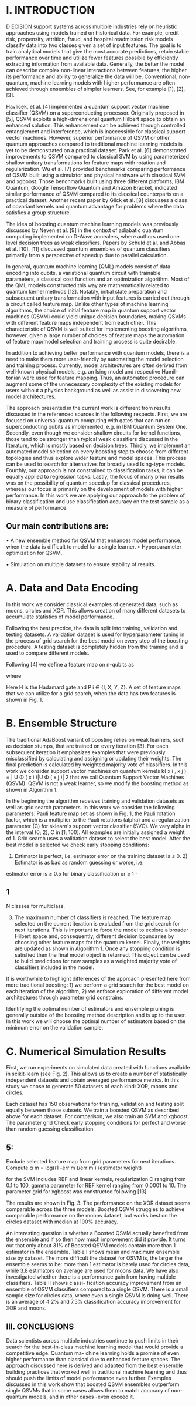 # I. INTRODUCTION

D ECISION support systems across multiple industries rely on heuristic approaches using models trained on historical data. For example, credit risk, propensity, attrition, fraud, and hospital readmission risk models classify data into two classes given a set of input features. The goal is to train analytical models that give the most accurate predictions, retain stable performance over time and utilize fewer features possible by efficiently extracting information from available data. Generally, the better the model can describe complex non-linear interactions between features, the higher its performance and ability to generalize the data will be. Conventional, non-quantum, machine learning models with higher performance are often achieved through ensembles of simpler learners. See, for example [1], [2], [3].

Havlicek, et al. [4] implemented a quantum support vector machine classifier (QSVM) on a superconducting processor. Originally proposed in [5], QSVM exploits a high-dimensional quantum Hilbert space to obtain an enhanced solution. This enhancement can be achieved through controlled entanglement and interference, which is inaccessible for classical support vector machines. However, superior performance of QSVM or other quantum approaches compared to traditional machine learning models is yet to be demonstrated on a practical dataset. Park et al. [6] demonstrated improvements to QSVM compared to classical SVM by using parameterized shallow unitary transformations for feature maps with rotation and regularization. Wu et al. [7] provided benchmarks comparing performance of QSVM built using a simulator and physical hardware with classical SVM and xgboost. Those benchmarks built using three different platforms, IBM Quantum, Google Tensorflow Quantum and Amazon Bracket, indicated similar performance of QSVM compared to its classical counterparts on a practical dataset. Another recent paper by Glick et al. [8] discusses a class of covariant kernels and quantum advantage for problems where the data satisfies a group structure.

The idea of boosting quantum machine learning models was previously discussed by Neven et al. [9] in the context of adiabatic quantum computing implemented on D-Wave annealers, where authors used one level decision trees as weak classifiers. Papers by Schuld et al. and Abbas et al. [10], [11] discussed quantum ensembles of quantum classifiers primarily from a perspective of speedup due to parallel calculation.

In general, quantum machine learning (QML) models consist of data encoding into qubits, a variational quantum circuit with trainable parameters, a classical cost function and an optimization algorithm. Most of the QML models constructed this way are mathematically related to quantum kernel methods [12]. Notably, initial state preparation and subsequent unitary transformation with input features is carried out through a circuit called feature map. Unlike other types of machine learning algorithms, the choice of initial feature map in quantum support vector machines (QSVM) could yield unique decision boundaries, making QSVMs with different feature maps independent from each other. This characteristic of QSVM is well suited for implementing boosting algorithms, however, given a large number of choices of feature maps the automation of feature map/model selection and training process is quite desirable.

In addition to achieving better performance with quantum models, there is a need to make them more user-friendly by automating the model selection and training process. Currently, model architectures are often derived from well-known physical models, e.g. an Ising model and respective Hamil-tonian were used for feature mapping. Thus, an automated procedure can augment some of the unnecessary complexity of the existing models for users without a physics background as well as assist in discovering new model architectures.

The approach presented in the current work is different from results discussed in the referenced sources in the following respects. First, we are focused on universal quantum computing with gates that can run on superconducting qubits as implemented, e.g. in IBM Quantum System One. Secondly, even though we consider shallow circuits for kernel functions, those tend to be stronger than typical weak classifiers discussed in the literature, which is mostly based on decision trees. Thirdly, we implement an automated model selection on every boosting step to choose from different topologies and thus explore wider feature and model spaces. This process can be used to search for alternatives for broadly used Ising-type models. Fourthly, our approach is not constrained to classification tasks, it can be equally applied to regression tasks. Lastly, the focus of many prior results was on the possibility of quantum speedup for classical procedures, whereas our focus is primarily on the development of models with higher performance. In this work we are applying our approach to the problem of binary classification and use classification accuracy on the test sample as a measure of performance.

## Our main contributions are:

• A new ensemble method for QSVM that enhances model performance, when the data is difficult to model for a single learner. • Hyperparameter optimization for QSVM.

• Simulation on multiple datasets to ensure stability of results.

# A. Data and Data Encoding

In this work we consider classical examples of generated data, such as moons, circles and XOR. This allows creation of many different datasets to accumulate statistics of model performance.

Following the best practice, the data is split into training, validation and testing datasets. A validation dataset is used for hyperparameter tuning in the process of grid search for the best model on every step of the boosting procedure. A testing dataset is completely hidden from the training and is used to compare different models.

Following [4] we define a feature map on n-qubits as

where

Here H is the Hadamard gate and P i ∈ {I, X, Y, Z}. A set of feature maps that we can utilize for a grid search, when the data has two features is shown in Fig. 1.

# B. Ensemble Structure

The traditional AdaBoost variant of boosting relies on weak learners, such as decision stumps, that are trained on every iteration [3]. For each subsequent iteration it emphasizes examples that were previously misclassified by calculating and assigning or updating their weights. The final prediction is calculated by weighted majority vote of classifiers. In this work we consider support vector machines on quantum kernels k( x i , x j ) = | U Φ ( x i )|U Φ ( x j )| 2 that we call Quantum Support Vector Machines (QSVM). QSVM is not a weak learner, so we modify the boosting method as shown in Algorithm 1.

In the beginning the algorithm receives training and validation datasets as well as grid search parameters. In this work we consider the following parameters: Pauli feature map set as shown in Fig. 1, the Pauli rotation factor, which is a multiplier to the Pauli rotations (alpha) and a regularization parameter (C) for sklearn's support vector classifier (SVC). We vary alpha in the interval (0; 2], C in [1; 100]. All examples are initially assigned a weight of 1. Grid search uses a validation dataset to select the best model. After the best model is selected we check early stopping conditions:

1) Estimator is perfect, i.e. estimator error on the training dataset is ≤ 0. 2) Estimator is as bad as random guessing or worse, i.e.

estimator error is ≥ 0.5 for binary classification or ≥ 1 -

## 1

N classes for multiclass.

3) The maximum number of classifiers is reached. The feature map selected on the current iteration is excluded from the grid search for next iterations. This is important to force the model to explore a broader Hilbert space and, consequently, different decision boundaries by choosing other feature maps for the quantum kernel. Finally, the weights are updated as shown in Algorithm 1. Once any stopping condition is satisfied then the final model object is returned. This object can be used to build predictions for new samples as a weighted majority vote of classifiers included in the model.

It is worthwhile to highlight differences of the approach presented here from more traditional boosting: 1) we perform a grid search for the best model on each iteration of the algorithm, 2) we enforce exploration of different model architectures through parameter grid constrains.

Identifying the optimal number of estimators and ensemble pruning is generally outside of the boosting method description and is up to the user. In this work we will choose the optimal number of estimators based on the minimum error on the validation sample.

# C. Numerical Simulation Results

First, we run experiments on simulated data created with functions available in scikit-learn (see Fig. 2). This allows us to create a number of statistically independent datasets and obtain averaged performance metrics. In this study we chose to generate 50 datasets of each kind: XOR, moons and circles.

Each dataset has 150 observations for training, validation and testing split equally between those subsets. We train a boosted QSVM as described above for each dataset. For comparison, we also train an SVM and xgboost. The parameter grid Check early stopping conditions for perfect and worse than random guessing classification.

## 5:

Exclude selected feature map from grid parameters for next iterations. Compute α m = log((1 -err m )/err m ) (estimator weight)

for the SVM includes RBF and linear kernels, regularization C ranging from 0.1 to 100, gamma parameter for RBF kernel ranging from 0.0001 to 10. The parameter grid for xgboost was constructed following [13].

The results are shown in Fig. 3. The performance on the XOR dataset seems comparable across the three models. Boosted QSVM struggles to achieve comparable performance on the moons dataset, but works best on the circles dataset with median at 100% accuracy.

An interesting question is whether a Boosted QSVM actually benefited from the ensemble and if so then how much improvement did it provide. It turns out that only about 31% of Boosted QSVM models contain more than 1 estimator in the ensemble. Table I shows mean and maximum ensemble size by dataset. The more difficult the dataset for QSVM is, the larger the ensemble seems to be: more than 1 estimator is barely used for circles data, while 3.8 estimators on average are used for moons data. We have also investigated whether there is a performance gain from having multiple classifiers. Table II shows classi-  fication accuracy improvement from an ensemble of QSVM classifiers compared to a single QSVM. There is a small sample size for circles data, where even a single QSVM is doing well. There is an average of 4.2% and 7.5% classification accuracy improvement for XOR and moons.

## III. CONCLUSIONS

Data scientists across multiple industries continue to push limits in their search for the best-in-class machine learning model that would provide a competitive edge. Quantum ma- chine learning holds a promise of even higher performance than classical due to enhanced feature spaces. The approach discussed here is derived and adapted from the best ensemble building practices that worked well in traditional machine learning and thus should push the limits of model performance even further. Examples discussed in this work show that boosted QSVM ensembles outperform single QSVMs that in some cases allows them to match accuracy of non-quantum models, and in other cases -even exceed it.

